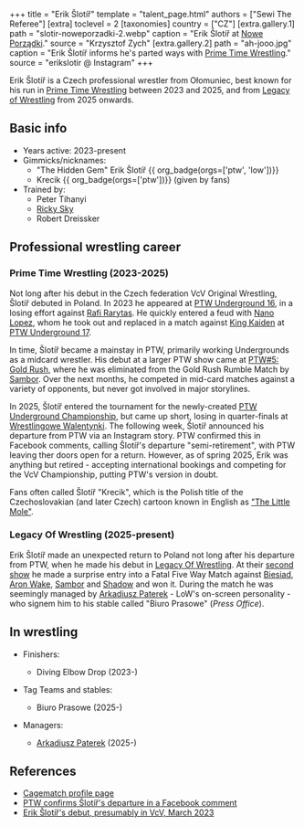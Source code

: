 +++
title = "Erik Šlotíř"
template = "talent_page.html"
authors = ["Sewi The Referee"]
[extra]
toclevel = 2
[taxonomies]
country = ["CZ"]
[extra.gallery.1]
path = "slotir-noweporzadki-2.webp"
caption = "Erik Šlotíř at [Nowe Porządki](@/e/ptw/2025-01-11-ptw-nowe-porzadki.md)."
source = "Krzysztof Zych"
[extra.gallery.2]
path = "ah-jooo.jpg"
caption = "Erik Šlotíř informs he's parted ways with [Prime Time Wrestling](@/o/ptw.md)."
source = "erikslotir @ Instagram"
+++

Erik Šlotíř is a Czech professional wrestler from Ołomuniec, best known for his run in [Prime Time Wrestling](@/o/ptw.md) between 2023 and 2025, and from [Legacy of Wrestling](@/o/low.md) from 2025 onwards.

## Basic info

* Years active: 2023-present
* Gimmicks/nicknames:
  - "The Hidden Gem" Erik Šlotíř {{ org_badge(orgs=['ptw', 'low'])}}
  - Krecik {{ org_badge(orgs=['ptw'])}} (given by fans)
* Trained by:
  - Peter Tihanyi
  - [Ricky Sky](@/w/ricky-sky.md)
  - Robert Dreissker
    
## Professional wrestling career

### Prime Time Wrestling (2023-2025)

Not long after his debut in the Czech federation VcV Original Wrestling, Šlotíř debuted in Poland. In 2023 he appeared at [PTW Underground 16](e/ptw/2023-07-30-ptw-underground-16/), in a losing effort against [Rafi Rarytas](@/w/rafi.md). He quickly entered a feud with [Nano Lopez](@/w/nano-lopez.md), whom he took out and replaced in a match against [King Kaiden](@/w/king-kaiden.md) at [PTW Underground 17](@/e/ptw/2023-09-03-ptw-underground-17.md).

In time, Šlotíř became a mainstay in PTW, primarily working Undergrounds as a midcard wrestler. His debut at a larger PTW show came at [PTW#5: Gold Rush](e/ptw/2024-02-03-ptw-5-gold-rush.md), where he was eliminated from the Gold Rush Rumble Match by [Sambor](@/w/sambor.md). Over the next months, he competed in mid-card matches against a variety of opponents, but never got involved in major storylines. 

In 2025, Šlotíř entered the tournament for the newly-created [PTW Underground Championship](@/c/ptw-underground-championship.md), but came up short, losing in quarter-finals at [Wrestlingowe Walentynki](@/e/ptw/2025-02-15-ptw-wrestlingowe-walentynki.md). The following week, Šlotíř announced his departure from PTW via an Instagram story. PTW confirmed this in Facebook comments, calling Šlotíř's departure "semi-retirement", with PTW leaving ther doors open for a return. However, as of spring 2025, Erik was anything but retired - accepting international bookings and competing for the VcV Championship, putting PTW's version in doubt.

Fans often called Šlotíř "Krecik", which is the Polish title of the Czechoslovakian (and later Czech) cartoon known in English as ["The Little Mole"][krtek].

### Legacy Of Wrestling (2025-present)

Erik Šlotíř made an unexpected return to Poland not long after his departure from PTW, when he made his debut in [Legacy Of Wrestling](@/o/low.md). At their [second show](@/e/low/2025-04-06-low-2.md) he made a surprise entry into a Fatal Five Way Match against [Biesiad](@/w/biesiad.md), [Aron Wake](@/w/aron-wake.md), [Sambor](@/w/sambor.md) and [Shadow](@/w/shadow.md) and won it. During the match he was seemingly managed by [Arkadiusz Paterek](@/w/arek-paterek.md) - LoW's on-screen personality - who signem him to his stable called "Biuro Prasowe" (_Press Office_).  

## In wrestling

* Finishers:
  - Diving Elbow Drop (2023-)

* Tag Teams and stables:
  - Biuro Prasowe (2025-)

* Managers:
  - [Arkadiusz Paterek](@/w/arek-paterek.md) (2025-)

## References

* [Cagematch profile page](https://www.cagematch.net/?id=2&nr=27518)
* [PTW confirms Šlotíř's departure in a Facebook comment](https://www.facebook.com/PrimeTimeWrestlingPL/posts/pfbid0EtinH8uSMwm67BR4ji5Pr3VmFzpK9e2txKTuda6QqyEmQcxYd1o29SzUAABnowQJl?comment_id=2058644111321986&reply_comment_id=635351272208635)
* [Erik Šlotíř's debut, presumably in VcV, March 2023](https://www.instagram.com/p/CqYiAFzsVf2/?img_index=1)

[krtek]:https://en.wikipedia.org/wiki/The_Little_Mole
